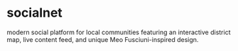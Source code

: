 # socialnet
 modern social platform for local communities featuring an interactive district map, live content feed, and unique Meo Fusciuni-inspired design.
